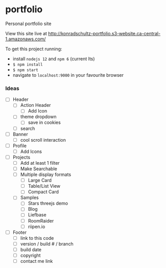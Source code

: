 # portfolio
Personal portfolio site

View this site live at http://konradschultz-portfolio.s3-website.ca-central-1.amazonaws.com/

To get this project running:
- install `nodejs 12` and `npm 6` (current lts)
- `$ npm install`
- `$ npm start`
- navigate to `localhost:9000` in your favourite browser

### Ideas
- [ ] Header
  - [ ] Action Header
    - [ ] Add Icon
  - [ ] theme dropdown
    - [ ] save in cookies
  - [ ] search
- [ ] Banner
  - [ ] cool scroll interaction
- [ ] Profile
  - [ ] Add Icons
- [ ] Projects
  - [ ] Add at least 1 filter
  - [ ] Make Searchable
  - [ ] Multiple display formats
    - [ ] Large Card
    - [ ] Table/List View
    - [ ] Compact Card
  - [ ] Samples
    - [ ] Stars threejs demo
    - [ ] Blog
    - [ ] Liefbase
    - [ ] RoomRaider
    - [ ] riipen.io
- [ ] Footer
  - [ ] link to this code
  - [ ] version / build # / branch
  - [ ] build date
  - [ ] copyright
  - [ ] contact me link
